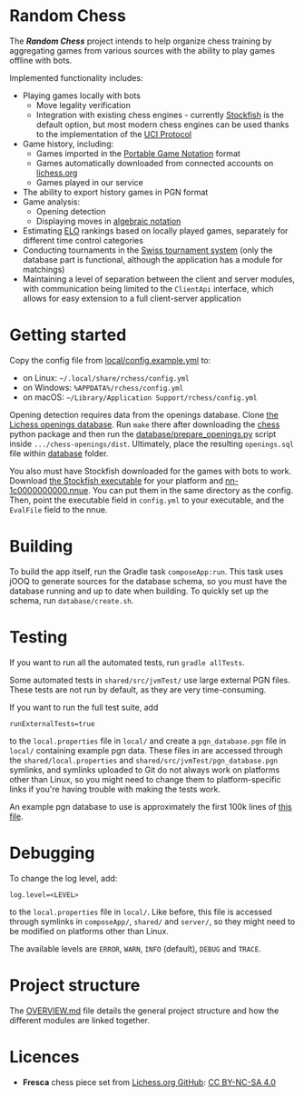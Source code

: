 # Random Chess
The ***Random Chess*** project intends to help organize chess training by aggregating games from various sources with the ability to play games offline with bots. 

Implemented functionality includes:
- Playing games locally with bots
  - Move legality verification
  - Integration with existing chess engines - currently [Stockfish](https://stockfishchess.org/) is the default option, but most modern chess engines can be used thanks to the implementation of the [UCI Protocol](https://backscattering.de/chess/uci/)
- Game history, including:
  - Games imported in the [Portable Game Notation](https://pl.wikipedia.org/wiki/Portable_Game_Notation) format
  - Games automatically downloaded from connected accounts on [lichess.org](https://lichess.org/api)
  - Games played in our service
- The ability to export history games in PGN format
- Game analysis:
  - Opening detection
  - Displaying moves in [algebraic notation](https://en.wikipedia.org/wiki/Algebraic_notation_(chess))
- Estimating [ELO](https://en.wikipedia.org/wiki/Elo_rating_system) rankings based on locally played games, separately for different time control categories
- Conducting tournaments in the [Swiss tournament system](https://en.wikipedia.org/wiki/Swiss-system_tournament) (only the database part is functional, although the application has a module for matchings)
- Maintaining a level of separation between the client and server modules, with communication being limited to the `ClientApi` interface, which allows for easy extension to a full client-server application


# Getting started
Copy the config file from [local/config.example.yml](local/config.example.yml) to:
- on Linux: `~/.local/share/rchess/config.yml`
- on Windows: `%APPDATA%/rchess/config.yml`
- on macOS: `~/Library/Application Support/rchess/config.yml`

Opening detection requires data from the openings database.
Clone [the Lichess openings database](https://github.com/lichess-org/chess-openings).
Run `make` there after downloading the [chess](https://pypi.org/project/chess/) python package and then run the [database/prepare_openings.py](database/prepare_openings.py) script inside `.../chess-openings/dist`.
Ultimately, place the resulting `openings.sql` file within [database](database) folder.

You also must have Stockfish downloaded for the games with bots to work.
Download [the Stockfish executable](https://stockfishchess.org/download/) for your platform
and [nn-1c0000000000.nnue](https://tests.stockfishchess.org/api/nn/nn-1c0000000000.nnue).
You can put them in the same directory as the config.
Then, point the executable field in `config.yml` to your executable,
and the `EvalFile` field to the nnue.

# Building
To build the app itself, run the Gradle task `composeApp:run`.
This task uses jOOQ to generate sources for the database schema,
so you must have the database running and up to date when building. To quickly set up the schema, run `database/create.sh`.

# Testing
If you want to run all the automated tests, run `gradle allTests`.

Some automated tests in `shared/src/jvmTest/` use large external PGN files. 
These tests are not run by default, as they are very time-consuming. 

If you want to run the full test suite, add
```
runExternalTests=true
```
to the `local.properties` file in `local/` and create a `pgn_database.pgn`
file in `local/` containing example pgn data. These files in are accessed through the `shared/local.properties` and `shared/src/jvmTest/pgn_database.pgn` symlinks, and symlinks uploaded to Git do not always work on platforms other than Linux, so you might need to change them to platform-specific links if you're having trouble with making the tests work.

An example pgn database to use is approximately the first 100k lines of [this file](https://lichess.org/api/games/user/german11).

# Debugging
To change the log level, add:
```
log.level=<LEVEL>
```
to the `local.properties` file in `local/`. Like before, this file is accessed through symlinks in `composeApp/`, `shared/` and `server/`, so they might need to be modified on platforms other than Linux. 

The available levels are `ERROR`, `WARN`, `INFO` (default), `DEBUG` and `TRACE`.

# Project structure
The [OVERVIEW.md](OVERVIEW.md) file details the general project structure and how the different modules are linked together.

# Licences
- **Fresca** chess piece set from [Lichess.org GitHub](https://github.com/lichess-org/lila/blob/master/COPYING.md):
  [CC BY-NC-SA 4.0](https://creativecommons.org/licenses/by-nc-sa/4.0/)

